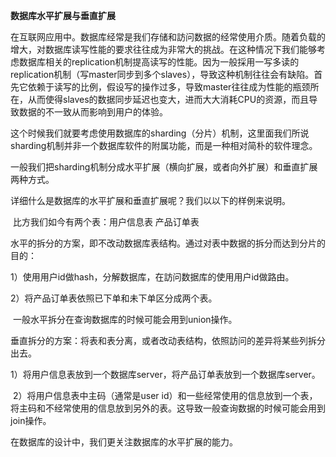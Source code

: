 **数据库水平扩展与垂直扩展**

​          在互联网应用中。数据库经常是我们存储和訪问数据的经常使用介质。随着负载的增大，对数据库读写性能的要求往往成为非常大的挑战。在这种情况下我们能够考虑数据库相关的replication机制提高读写的性能。因为一般採用一写多读的replication机制（写master同步到多个slaves），导致这种机制往往会有缺陷。首先它依赖于读写的比例，假设写的操作过多，导致master往往成为性能的瓶颈所在，从而使得slaves的数据同步延迟也变大，进而大大消耗CPU的资源，而且导致数据的不一致从而影响到用户的体验。

​       这个时候我们就要考虑使用数据库的sharding（分片）机制，这里面我们所说sharding机制并非一个数据库软件的附属功能，而是一种相对简朴的软件理念。

一般我们把sharding机制分成水平扩展（横向扩展，或者向外扩展）和垂直扩展两种方式。

详细什么是数据库的水平扩展和垂直扩展呢？我们以以下的样例来说明。

​       比方我们如今有两个表：用户信息表 产品订单表

​       水平的拆分的方案，即不改动数据库表结构。通过对表中数据的拆分而达到分片的目的：

1）使用用户id做hash，分解数据库，在訪问数据库的使用用户id做路由。

2）将产品订单表依照已下单和未下单区分成两个表。



​       一般水平拆分在查询数据库的时候可能会用到union操作。

 

垂直拆分的方案：将表和表分离，或者改动表结构，依照訪问的差异将某些列拆分出去。

​         1）将用户信息表放到一个数据库server，将产品订单表放到一个数据库server。

​         2）将用户信息表中主码（通常是user id）和一些经常使用的信息放到一个表，将主码和不经常使用的信息放到另外的表。这导致一般查询数据的时候可能会用到join操作。



在数据库的设计中，我们更关注数据库的水平扩展的能力。